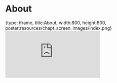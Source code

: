 # About
 
{type: iframe, title:About, width:800, height:600, poster:resources/chapt_screen_images/index.png}
![](http://science.c-moor.org/CURE-MicrobialMysteries/index.html)
 

 
